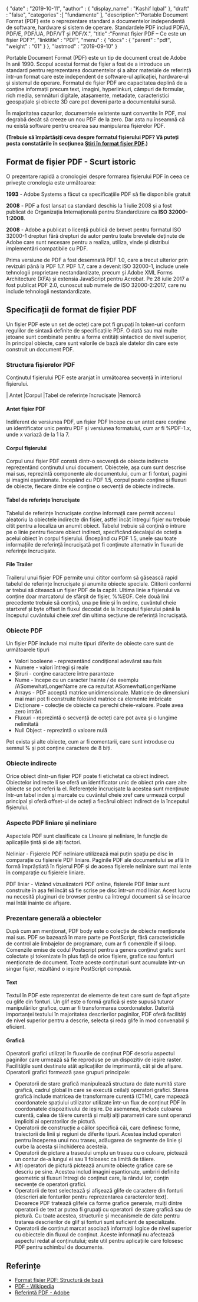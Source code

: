 {
  "date" : "2019-10-11",
  "author" : {
    "display_name" : "Kashif Iqbal"
},
  "draft" : "false",
  "categories" :[ "fundamente" ],
  "description":"Portable Document Format (PDF) este o reprezentare standard a documentelor independentă de software, hardware și sistem de operare. Standardele PDF includ PDF/A, PDF/E, PDF/UA, PDF/VT și PDF/X.",
  "title" :"Format fișier PDF – Ce este un fișier PDF?",
  "linktitle" : "PDF",
  "menu" : {
    "docs" : {
      "parent" : "pdf",
      "weight" : "01"
}
},
  "lastmod" : "2019-09-10"
}

Portable Document Format (PDF) este un tip de document creat de Adobe în anii 1990. Scopul acestui format de fișier a fost de a introduce un standard pentru reprezentarea documentelor și a altor materiale de referință într-un format care este independent de software-ul aplicației, hardware-ul și sistemul de operare. Formatul de fișier PDF are capacitatea deplină de a conține informații precum text, imagini, hyperlinkuri, câmpuri de formular, rich media, semnături digitale, atașamente, metadate, caracteristici geospațiale și obiecte 3D care pot deveni parte a documentului sursă.

În majoritatea cazurilor, documentele existente sunt convertite în PDF, mai degrabă decât să creeze un nou PDF de la zero. Dar asta nu înseamnă că nu există software pentru crearea sau manipularea fișierelor PDF.

**(Trebuie să împărtășiți ceva despre formatul fișierului PDF? Vă puteți posta constatările în secțiunea [Știri în format fișier PDF](https://news.fileformat.com/t/PDF).)**

## Format de fișier PDF - Scurt istoric

O prezentare rapidă a cronologiei despre formarea fișierului PDF în ceea ce privește cronologia este următoarea:

**1993** - Adobe Systems a făcut ca specificațiile PDF să fie disponibile gratuit

**2008** - PDF a fost lansat ca standard deschis la 1 iulie 2008 și a fost publicat de Organizația Internațională pentru Standardizare ca **ISO 32000-1:2008**.

**2008** - Adobe a publicat o licență publică de brevet pentru formatul ISO 32000-1 drepturi fără drepturi de autor pentru toate brevetele deținute de Adobe care sunt necesare pentru a realiza, utiliza, vinde și distribui implementări compatibile cu PDF.

Prima versiune de PDF a fost desemnată PDF 1.0, care a trecut ulterior prin revizuiri până la PDF 1.7. PDF 1.7, care a devenit ISO 32000-1, include unele tehnologii proprietare nestandardizate, precum și Adobe XML Forms Architecture (XFA) și extensia JavaScript pentru Acrobat. Pe 28 iulie 2017 a fost publicat PDF 2.0, cunoscut sub numele de ISO 32000-2:2017, care nu include tehnologii nestandardizate.

## Specificații de format de fișier PDF

Un fișier PDF este un set de octeți care pot fi grupați în token-uri conform regulilor de sintaxă definite de specificațiile PDF. O dată sau mai multe jetoane sunt combinate pentru a forma entități sintactice de nivel superior, în principal obiecte, care sunt valorile de bază ale datelor din care este construit un document PDF.

### Structura fișierelor PDF

Conținutul fișierului PDF este aranjat în următoarea secvență în interiorul fișierului.

| Antet
|Corpul
|Tabel de referințe încrucișate
|Remorcă

#### Antet fișier PDF ####

Indiferent de versiunea PDF, un fișier PDF începe cu un antet care conține un identificator unic pentru PDF și versiunea formatului, cum ar fi %PDF-1.x, unde x variază de la 1 la 7.

#### Corpul fișierului ####

Corpul unui fișier PDF constă dintr-o secvență de obiecte indirecte reprezentând conținutul unui document. Obiectele, așa cum sunt descrise mai sus, reprezintă componente ale documentului, cum ar fi fonturi, pagini și imagini eșantionate. Începând cu PDF 1.5, corpul poate conține și fluxuri de obiecte, fiecare dintre ele conține o secvență de obiecte indirecte.

#### Tabel de referințe încrucișate ####

Tabelul de referințe încrucișate conține informații care permit accesul aleatoriu la obiectele indirecte din fișier, astfel încât întregul fișier nu trebuie citit pentru a localiza un anumit obiect. Tabelul trebuie să conțină o intrare pe o linie pentru fiecare obiect indirect, specificând decalajul de octeți a acelui obiect în corpul fișierului. (Începând cu PDF 1.5, unele sau toate informațiile de referință încrucișată pot fi conținute alternativ în fluxuri de referințe încrucișate.

#### File Trailer ####

Trailerul unui fișier PDF permite unui cititor conform să găsească rapid tabelul de referințe încrucișate și anumite obiecte speciale. Cititorii conformi ar trebui să citească un fișier PDF de la capăt. Ultima linie a fișierului va conține doar marcatorul de sfârșit de fișier, %%EOF. Cele două linii precedente trebuie să conțină, una pe linie și în ordine, cuvântul cheie startxref și byte offset în fluxul decodat de la începutul fișierului până la începutul cuvântului cheie xref din ultima secțiune de referință încrucișată.

### Obiecte PDF ###

Un fișier PDF include mai multe tipuri diferite de obiecte care sunt de următoarele tipuri

* Valori booleene - reprezentând condițional adevărat sau fals
* Numere - valori întregi și reale
* Șiruri - conține caractere între paranteze
* Nume - începe cu un caracter înainte / de exemplu /ASomewhatLongerName are ca rezultat ASomewhatLongerName
* Arrays - PDF acceptă matrice unidimensionale. Matricele de dimensiuni mai mari pot fi construite folosind matrice ca elemente imbricate
* Dicționare - colecție de obiecte ca perechi cheie-valoare. Poate avea zero intrări.
* Fluxuri - reprezintă o secvență de octeți care pot avea și o lungime nelimitată
* Null Object - reprezintă o valoare nulă

Pot exista și alte obiecte, cum ar fi comentarii, care sunt introduse cu semnul % și pot conține caractere de 8 biți.

### Obiecte indirecte ###

Orice obiect dintr-un fișier PDF poate fi etichetat ca obiect indirect. Obiectelor indirecte li se oferă un identificator unic de obiect prin care alte obiecte se pot referi la el. Referențele încrucișate la acestea sunt menținute într-un tabel index și marcate cu cuvântul cheie xref care urmează corpul principal și oferă offset-ul de octeți a fiecărui obiect indirect de la începutul fișierului.

### Aspecte PDF liniare și neliniare ###

Aspectele PDF sunt clasificate ca Llneare și neliniare, în funcție de aplicațiile țintă și de alți factori.

Neliniar - Fișierele PDF neliniare utilizează mai puțin spațiu pe disc în comparație cu fișierele PDF liniare. Paginile PDF ale documentului se află în formă împrăștiată în fișierul PDF și de aceea fișierele neliniare sunt mai lente în comparație cu fișierele liniare.

PDF liniar - Vizând vizualizatorii PDF online, fișierele PDF liniar sunt construite în așa fel încât să fie scrise pe disc într-un mod liniar. Acest lucru nu necesită pluginuri de browser pentru ca întregul document să se încarce mai întâi înainte de afișare.

### Prezentare generală a obiectelor ###

După cum am menționat, PDF body este o colecție de obiecte menționate mai sus. PDF se bazează în mare parte pe PostScript, fără caracteristicile de control ale limbajelor de programare, cum ar fi comenzile if și loop. Comenzile emise de codul Postscript pentru a genera conținut grafic sunt colectate și tokenizate în plus față de orice fișiere, grafice sau fonturi menționate de document. Toate aceste conținuturi sunt acumulate într-un singur fișier, rezultând o ieșire PostScript compusă.

#### Text ####

Textul în PDF este reprezentat de elemente de text care sunt de fapt afișate cu glife din fonturi. Un glif este o formă grafică și este supusă tuturor manipulărilor grafice, cum ar fi transformarea coordonatelor. Datorită importanței textului în majoritatea descrierilor paginilor, PDF oferă facilități de nivel superior pentru a descrie, selecta și reda glife în mod convenabil și eficient.

#### Grafică ####

Operatorii grafici utilizați în fluxurile de conținut PDF descriu aspectul paginilor care urmează să fie reproduse pe un dispozitiv de ieșire raster. Facilitățile sunt destinate atât aplicațiilor de imprimantă, cât și de afișare. Operatorii grafici formează șase grupuri principale:

* Operatorii de stare grafică manipulează structura de date numită stare grafică, cadrul global în care se execută ceilalți operatori grafici. Starea grafică include matricea de transformare curentă (CTM), care mapează coordonatele spațiului utilizator utilizate într-un flux de conținut PDF în coordonatele dispozitivului de ieșire. De asemenea, include culoarea curentă, calea de tăiere curentă și mulți alți parametri care sunt operanzi impliciti ai operatorilor de pictură.
* Operatorii de construcție a căilor specifică căi, care definesc forme, traiectorii de linii și regiuni de diferite tipuri. Acestea includ operatori pentru începerea unui nou traseu, adăugarea de segmente de linie și curbe la acesta și închiderea acesteia.
* Operatorii de pictare a traseului umplu un traseu cu o culoare, pictează un contur de-a lungul ei sau îl folosesc ca limită de tăiere.
* Alți operatori de pictură pictează anumite obiecte grafice care se descriu pe sine. Acestea includ imagini eșantionate, umbriri definite geometric și fluxuri întregi de conținut care, la rândul lor, conțin secvențe de operatori grafici.
* Operatorii de text selectează și afișează glife de caractere din fonturi (descrieri ale fonturilor pentru reprezentarea caracterelor text). Deoarece PDF tratează glifele ca forme grafice generale, mulți dintre operatorii de text ar putea fi grupați cu operatorii de stare grafică sau de pictură. Cu toate acestea, structurile și mecanismele de date pentru tratarea descrierilor de glif și fonturi sunt suficient de specializate.
* Operatorii de conținut marcat asociază informații logice de nivel superior cu obiectele din fluxul de conținut. Aceste informații nu afectează aspectul redat al conținutului; este util pentru aplicațiile care folosesc PDF pentru schimbul de documente.

## Referințe ##

* [Format fișier PDF: Structură de bază](https://resources.infosecinstitute.com/topics/hacking/pdf-file-format-basic-structure/)
* [PDF - Wikipedia](https://en.wikipedia.org/wiki/PDF)
* [Referință PDF - Adobe](https://www.adobe.com/devnet-apps/photoshop/fileformatashtml/)

